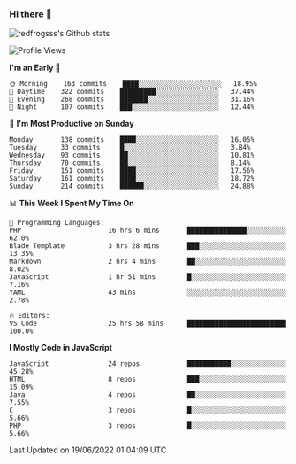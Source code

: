 ### Hi there 👋

<img src="https://github-readme-stats.vercel.app/api?username=redfrogsss&show_icons=true" alt="redfrogsss's Github stats"></img>

<!--START_SECTION:waka-->
![Profile Views](http://img.shields.io/badge/Profile%20Views-33-blue)

**I'm an Early 🐤** 

```text
🌞 Morning    163 commits    ████░░░░░░░░░░░░░░░░░░░░░   18.95% 
🌆 Daytime    322 commits    █████████░░░░░░░░░░░░░░░░   37.44% 
🌃 Evening    268 commits    ███████░░░░░░░░░░░░░░░░░░   31.16% 
🌙 Night      107 commits    ███░░░░░░░░░░░░░░░░░░░░░░   12.44%

```
📅 **I'm Most Productive on Sunday** 

```text
Monday       138 commits    ████░░░░░░░░░░░░░░░░░░░░░   16.05% 
Tuesday      33 commits     █░░░░░░░░░░░░░░░░░░░░░░░░   3.84% 
Wednesday    93 commits     ██░░░░░░░░░░░░░░░░░░░░░░░   10.81% 
Thursday     70 commits     ██░░░░░░░░░░░░░░░░░░░░░░░   8.14% 
Friday       151 commits    ████░░░░░░░░░░░░░░░░░░░░░   17.56% 
Saturday     161 commits    ████░░░░░░░░░░░░░░░░░░░░░   18.72% 
Sunday       214 commits    ██████░░░░░░░░░░░░░░░░░░░   24.88%

```


📊 **This Week I Spent My Time On** 

```text
💬 Programming Languages: 
PHP                      16 hrs 6 mins       ███████████████░░░░░░░░░░   62.0% 
Blade Template           3 hrs 28 mins       ███░░░░░░░░░░░░░░░░░░░░░░   13.35% 
Markdown                 2 hrs 4 mins        ██░░░░░░░░░░░░░░░░░░░░░░░   8.02% 
JavaScript               1 hr 51 mins        █░░░░░░░░░░░░░░░░░░░░░░░░   7.16% 
YAML                     43 mins             ░░░░░░░░░░░░░░░░░░░░░░░░░   2.78%

🔥 Editors: 
VS Code                  25 hrs 58 mins      █████████████████████████   100.0%

```

**I Mostly Code in JavaScript** 

```text
JavaScript               24 repos            ███████████░░░░░░░░░░░░░░   45.28% 
HTML                     8 repos             ███░░░░░░░░░░░░░░░░░░░░░░   15.09% 
Java                     4 repos             ██░░░░░░░░░░░░░░░░░░░░░░░   7.55% 
C                        3 repos             █░░░░░░░░░░░░░░░░░░░░░░░░   5.66% 
PHP                      3 repos             █░░░░░░░░░░░░░░░░░░░░░░░░   5.66%

```



 Last Updated on 19/06/2022 01:04:09 UTC
<!--END_SECTION:waka-->